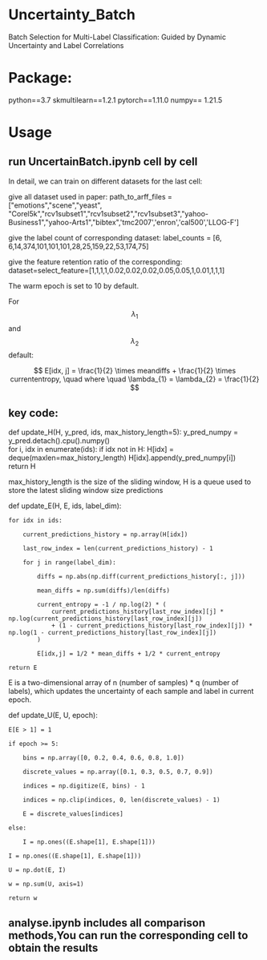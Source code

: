 # Uncertainty_Batch
Batch Selection for Multi-Label Classification: Guided by Dynamic Uncertainty and Label Correlations

# Package:
python==3.7
skmultilearn==1.2.1
pytorch==1.11.0 
numpy== 1.21.5

# Usage

## run UncertainBatch.ipynb cell by cell
   
In detail, we can train on different datasets for the last cell: 

give all dataset used in paper: path_to_arff_files = ["emotions","scene","yeast", "Corel5k","rcv1subset1","rcv1subset2","rcv1subset3","yahoo-Business1","yahoo-Arts1","bibtex",'tmc2007','enron','cal500','LLOG-F']

give the label count of corresponding dataset: label_counts = [6, 6,14,374,101,101,101,28,25,159,22,53,174,75]

give the feature retention ratio of the corresponding: dataset=select_feature=[1,1,1,1,0.02,0.02,0.02,0.05,0.05,1,0.01,1,1,1]

The warm epoch is set to 10 by default.

For $$\lambda_{1}$$ and $$\lambda_{2}$$ default:

$$
E[idx, j] = \frac{1}{2} \times meandiffs + \frac{1}{2} \times currententropy, \quad where \quad \lambda_{1} = \lambda_{2} = \frac{1}{2}
$$


## key code:


def update_H(H, y_pred, ids, max_history_length=5):
    y_pred_numpy = y_pred.detach().cpu().numpy()  
    for i, idx in enumerate(ids):
        if idx not in H:
            H[idx] = deque(maxlen=max_history_length) 
        H[idx].append(y_pred_numpy[i])   
    return H

max_history_length is the size of the sliding window, H is a queue used to store the latest sliding window size predictions


def update_E(H, E, ids, label_dim):

    for idx in ids:
    
        current_predictions_history = np.array(H[idx])
        
        last_row_index = len(current_predictions_history) - 1
        
        for j in range(label_dim): 
        
            diffs = np.abs(np.diff(current_predictions_history[:, j]))
            
            mean_diffs = np.sum(diffs)/len(diffs)
            
            current_entropy = -1 / np.log(2) * (
                current_predictions_history[last_row_index][j] * np.log(current_predictions_history[last_row_index][j]) 
                + (1 - current_predictions_history[last_row_index][j]) * np.log(1 - current_predictions_history[last_row_index][j])
            )
            
            E[idx,j] = 1/2 * mean_diffs + 1/2 * current_entropy
            
    return E
    
E is a two-dimensional array of n (number of samples) * q (number of labels), which updates the uncertainty of each sample and label in current epoch.

def update_U(E, U, epoch):

    E[E > 1] = 1
    
    if epoch >= 5:
    
        bins = np.array([0, 0.2, 0.4, 0.6, 0.8, 1.0])
        
        discrete_values = np.array([0.1, 0.3, 0.5, 0.7, 0.9])
        
        indices = np.digitize(E, bins) - 1
        
        indices = np.clip(indices, 0, len(discrete_values) - 1)
        
        E = discrete_values[indices]
        
    else:
    
        I = np.ones((E.shape[1], E.shape[1]))
        
    I = np.ones((E.shape[1], E.shape[1]))
    
    U = np.dot(E, I)
    
    w = np.sum(U, axis=1)
    
    return w





## analyse.ipynb includes all comparison methods,You can run the corresponding cell to obtain the results
